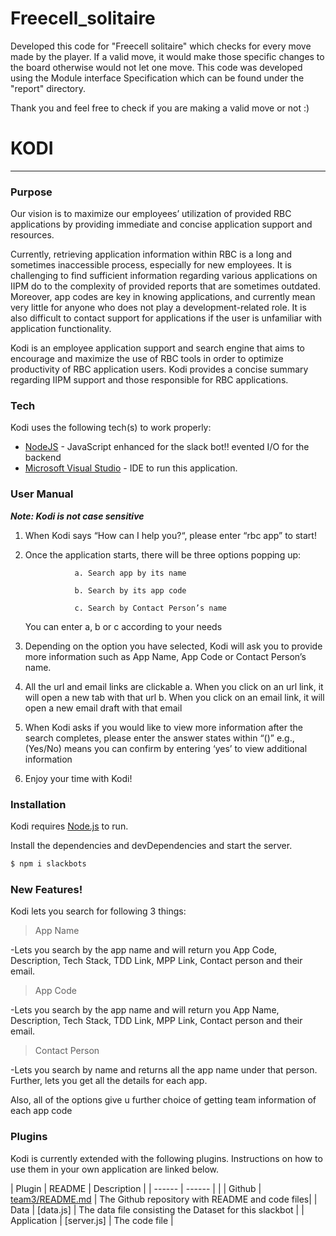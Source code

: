 # Freecell_solitaire

Developed this code for "Freecell solitaire" which checks for every move made by the player. If a valid move, it would make those specific changes to the board otherwise would not let one move. This code was developed using the Module interface Specification which can be found under the "report" directory.

Thank you and feel free to check if you are making a valid move or not :)

# KODI
---
### Purpose

Our vision is to maximize our employees’ utilization of provided RBC applications by providing immediate and concise application support and resources.

Currently, retrieving application information within RBC is a long and sometimes inaccessible process, especially for new employees. It is challenging to find sufficient information regarding various applications on IIPM do to the complexity of provided reports that are sometimes outdated. Moreover, app codes are key in knowing applications, and currently mean very little for anyone who does not play a development-related role. It is also difficult to contact support for applications if the user is unfamiliar with application functionality.

Kodi is an employee application support and search engine that aims to encourage and maximize the use of RBC tools in order to optimize productivity of RBC application users. Kodi provides a concise summary regarding IIPM support and those responsible for RBC applications.

### Tech

Kodi uses the following tech(s) to work properly:
* [NodeJS](https://nodejs.org/) - JavaScript enhanced for the slack bot!! evented I/O for the backend
* [Microsoft Visual Studio](https://visualstudio.microsoft.com/) - IDE to run this application.

### User Manual

***Note: Kodi is not case sensitive***

1. When Kodi says “How can I help you?“, please enter “rbc app” to start!

2. Once the application starts, there will be three options popping up:

                  a. Search app by its name
                  
                  b. Search by its app code
                  
                  c. Search by Contact Person’s name
                  
     You can enter a, b or c according to your needs
          
3. Depending on the option you have selected, Kodi will ask you to provide more information such as App Name, App Code or Contact Person’s name.
          
4. All the url and email links are clickable
                  a. When you click on an url link, it will open a new tab with that url
                  b. When you click on an email link, it will open a new email draft with that email

5. When Kodi asks if you would like to view more information after the search completes, please enter the answer states within “()”
                  e.g., (Yes/No) means you can confirm by entering ‘yes’ to view additional information

6. Enjoy your time with Kodi!
          
### Installation

Kodi requires [Node.js](https://nodejs.org/)  to run.

Install the dependencies and devDependencies and start the server.

```sh
$ npm i slackbots
```

### New Features!

Kodi lets you search for following 3 things:

> App Name

-Lets you search by the app name and will return you App Code, Description, Tech Stack, TDD Link, MPP Link, Contact person and their email.

> App Code

-Lets you search by the app name and will return you App Name, Description, Tech Stack, TDD Link, MPP Link, Contact person and their email.

>Contact Person

-Lets you search by name and returns all the app name under that person. Further, lets you get all the details for each app.

Also, all of the options give u further choice of getting team information of each app code

### Plugins

Kodi is currently extended with the following plugins. Instructions on how to use them in your own application are linked below.

| Plugin | README | Description |
| ------ | ------ | |
| Github | [team3/README.md](https://github.com/) | The Github repository with README and code files|
| Data   | [data.js] | The data file consisting the Dataset for this slackbot |
| Application | [server.js] | The code file |

